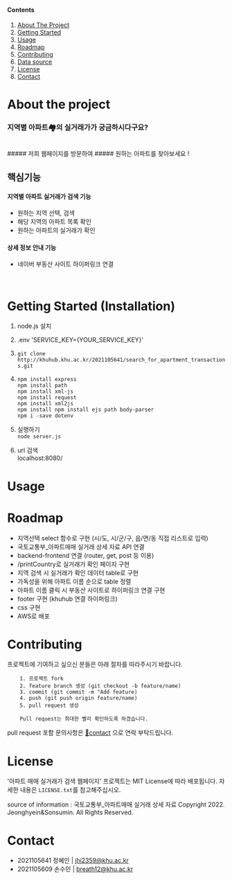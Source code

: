 #### Contents
  
  <ol>
    <li><a href="#about-the-project">About The Project</a></li>
    <li><a href="#getting-startedinstallation">Getting Started</a></li>
    <li><a href="#usage">Usage</a></li> 
    <li><a href="#roadmap">Roadmap</a></li>
    <li><a href="#contributing">Contributing</a></li>
    <li><a href="#data-source">Data source</a></li>
    <li><a href="#license">License</a></li>
    <li><a href="#contact">Contact</a></li>
  </ol>

# About the project


### 지역별 아파트🏘의 실거래가가 궁금하시다구요?
<br>
##### 저희 웹페이지를 방문하여
##### 원하는 아파트를 찾아보세요 !
<br>

## 핵심기능
#### 지역별 아파트 실거래가 검색 기능
+ 원하는 지역 선택, 검색
+ 해당 지역의 아파트 목록 확인
+ 원하는 아파트의 실거래가 확인

#### 상세 정보 안내 기능
+ 네이버 부동산 사이트 하이퍼링크 연결

<br>

# Getting Started (Installation)
1. node.js 설치
2. .env
  'SERVICE_KEY={YOUR_SERVICE_KEY}'

3. ```git clone http://khuhub.khu.ac.kr/2021105641/search_for_apartment_transactions.git```
4. 
   ```
   npm install express
   npm install path
   npm install xml-js
   npm install request
   npm install xml2js
   npm install npm install ejs path body-parser
   npm i -save dotenv
   ```
5. 실행하기<br>
   ```node server.js```
6. url 검색<br>
   localhost:8080/

# Usage

# Roadmap
+ 지역선택 select 함수로 구현 (시/도, 시/군/구, 읍/면/동 직접 리스트로 입력)
+ 국토교통부_아파트매매 실거래 상세 자료 API 연결
+ backend-frontend 연결 (router, get, post 등 이용)
+ /printCountry로 실거래가 확인 페이지 구현
+ 지역 검색 시 실거래가 확인 데이터 table로 구현
+ 가독성을 위해 아파트 이름 순으로 table 정렬
+ 아파트 이름 클릭 시 부동산 사이트로 하이퍼링크 연결 구현
+ footer 구현 (khuhub 연결 하이퍼링크)
+ css 구현
+ AWS로 배포

# Contributing
프로젝트에 기여하고 싶으신 분들은 아래 절차를 따라주시기 바랍니다.
```
    1. 프로젝트 fork
    2. feature branch 생성 (git checkout -b feature/name)
    3. commit (git commit -m "Add feature)
    4. push (git push origin feature/name)
    5. pull request 생성
    
    Pull request는 최대한 빨리 확인하도록 하겠습니다. 

```
pull request 포함 문의사항은 [📧contact](#contact) 으로 연락 부탁드립니다.
# License
'아파트 매매 실거래가 검색 웹페이지' 프로젝트는 MIT License에 따라 배포됩니다.
자세한 내용은 ```LICENSE.txt```를 참고해주십시오.


source of information : 국토교통부_아파트매매 실거래 상세 자료
Copyright 2022. Jeonghyein&Sonsumin. All Rights Reserved.

# Contact
- 2021105641 정혜인 | jhi2359@khu.ac.kr
- 2021105609 손수민 | breath12@khu.ac.kr